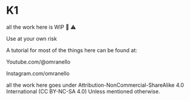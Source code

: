 # K1
all the work here is WIP 🚧 ⚠️ 

Use at your own risk 

A tutorial for most of the things here can be found at: 

Youtube.com/@omranello

Instagram.com/omranello

all the work here goes under 
Attribution-NonCommercial-ShareAlike 4.0 International (CC BY-NC-SA 4.0)
Unless mentioned otherwise.
